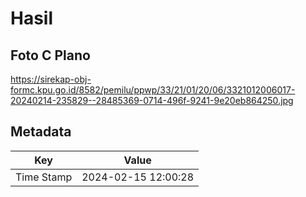 # Hasil

## Foto C Plano

https://sirekap-obj-formc.kpu.go.id/8582/pemilu/ppwp/33/21/01/20/06/3321012006017-20240214-235829--28485369-0714-496f-9241-9e20eb864250.jpg


## Metadata

| Key        | Value               |
| ---------- | ------------------- |
| Time Stamp | 2024-02-15 12:00:28 |



